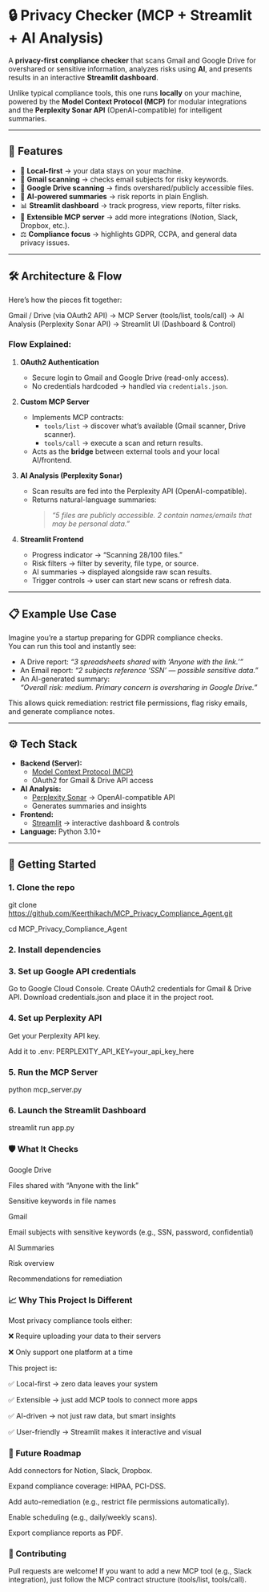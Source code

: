 # 🔒 Privacy Checker (MCP + Streamlit + AI Analysis)

A **privacy-first compliance checker** that scans Gmail and Google Drive for overshared or sensitive information, analyzes risks using **AI**, and presents results in an interactive **Streamlit dashboard**.  

Unlike typical compliance tools, this one runs **locally** on your machine, powered by the **Model Context Protocol (MCP)** for modular integrations and the **Perplexity Sonar API** (OpenAI-compatible) for intelligent summaries.

---

## 🌟 Features

- 🔐 **Local-first** → your data stays on your machine.  
- 📧 **Gmail scanning** → checks email subjects for risky keywords.  
- 📂 **Google Drive scanning** → finds overshared/publicly accessible files.  
- 🧠 **AI-powered summaries** → risk reports in plain English.  
- 📊 **Streamlit dashboard** → track progress, view reports, filter risks.  
- 🔌 **Extensible MCP server** → add more integrations (Notion, Slack, Dropbox, etc.).  
- ⚖️ **Compliance focus** → highlights GDPR, CCPA, and general data privacy issues.  

---

## 🛠️ Architecture & Flow

Here’s how the pieces fit together:

Gmail / Drive (via OAuth2 API) → MCP Server (tools/list, tools/call) → AI Analysis (Perplexity Sonar API) → Streamlit UI (Dashboard & Control)

### Flow Explained:
1. **OAuth2 Authentication**  
   - Secure login to Gmail and Google Drive (read-only access).  
   - No credentials hardcoded → handled via `credentials.json`.  

2. **Custom MCP Server**  
   - Implements MCP contracts:  
     - `tools/list` → discover what’s available (Gmail scanner, Drive scanner).  
     - `tools/call` → execute a scan and return results.  
   - Acts as the **bridge** between external tools and your local AI/frontend.  

3. **AI Analysis (Perplexity Sonar)**  
   - Scan results are fed into the Perplexity API (OpenAI-compatible).  
   - Returns natural-language summaries:  
     > *“5 files are publicly accessible. 2 contain names/emails that may be personal data.”*  

4. **Streamlit Frontend**  
   - Progress indicator → “Scanning 28/100 files.”  
   - Risk filters → filter by severity, file type, or source.  
   - AI summaries → displayed alongside raw scan results.  
   - Trigger controls → user can start new scans or refresh data.  

---

## 📋 Example Use Case

Imagine you’re a startup preparing for GDPR compliance checks.  
You can run this tool and instantly see:

- A Drive report: *“3 spreadsheets shared with ‘Anyone with the link.’”*  
- An Email report: *“2 subjects reference ‘SSN’ — possible sensitive data.”*  
- An AI-generated summary:  
  *“Overall risk: medium. Primary concern is oversharing in Google Drive.”*  

This allows quick remediation: restrict file permissions, flag risky emails, and generate compliance notes.

---

## ⚙️ Tech Stack

- **Backend (Server):**
  - [Model Context Protocol (MCP)](https://github.com/modelcontextprotocol)  
  - OAuth2 for Gmail & Drive API access  
- **AI Analysis:**
  - [Perplexity Sonar](https://docs.perplexity.ai/) → OpenAI-compatible API  
  - Generates summaries and insights  
- **Frontend:**
  - [Streamlit](https://streamlit.io/) → interactive dashboard & controls  
- **Language:** Python 3.10+  

---

## 🚀 Getting Started

### 1. Clone the repo
git clone https://github.com/Keerthikach/MCP_Privacy_Compliance_Agent.git

cd MCP_Privacy_Compliance_Agent

### 2. Install dependencies

### 3. Set up Google API credentials
Go to Google Cloud Console.
Create OAuth2 credentials for Gmail & Drive API.
Download credentials.json and place it in the project root.

### 4. Set up Perplexity API
Get your Perplexity API key.

Add it to .env:
PERPLEXITY_API_KEY=your_api_key_here

### 5. Run the MCP Server
python mcp_server.py

### 6. Launch the Streamlit Dashboard
streamlit run app.py

### 🛡️ What It Checks
Google Drive

Files shared with “Anyone with the link”

Sensitive keywords in file names

Gmail

Email subjects with sensitive keywords (e.g., SSN, password, confidential)

AI Summaries

Risk overview

Recommendations for remediation

### 📈 Why This Project Is Different
Most privacy compliance tools either:

❌ Require uploading your data to their servers

❌ Only support one platform at a time

This project is:

✅ Local-first → zero data leaves your system

✅ Extensible → just add MCP tools to connect more apps

✅ AI-driven → not just raw data, but smart insights

✅ User-friendly → Streamlit makes it interactive and visual

### 🔮 Future Roadmap
Add connectors for Notion, Slack, Dropbox.

Expand compliance coverage: HIPAA, PCI-DSS.

Add auto-remediation (e.g., restrict file permissions automatically).

Enable scheduling (e.g., daily/weekly scans).

Export compliance reports as PDF.

### 🤝 Contributing
Pull requests are welcome!
If you want to add a new MCP tool (e.g., Slack integration), just follow the MCP contract structure (tools/list, tools/call).



